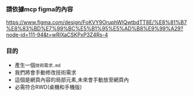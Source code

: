 ### 請依據mcp figma的內容
https://www.figma.com/design/FoKVY9OruphWlQwtbdTT8E/%E8%81%B7%E8%83%BD%E7%99%BC%E5%B1%95%E5%AD%B8%E9%99%A29?node-id=111-94&t=wRIXaCSKPxP3Z4Rs-4

### 目的
- 產生一個`技術需求.md`
- 我們將會手動修改技術需求
- 這個是網頁內容的局部元素,未來會手動放至網頁內
- 必需符合RWD(桌機和手機版)